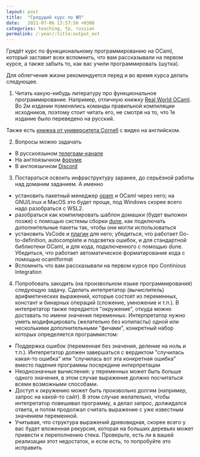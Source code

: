 ```yaml
---
layout: post
title:  "Грядущий курс по ФП"
date:   2021-07-06 13:57:56 +0300
categories: teaching, fp, russian
permalink: /:year/:title:output_ext
---
```



Грядёт курс по функциональному программированию на OCaml, который заставит всех вспомнить, что вам рассказывали на первом курсе, а также забыть то, как вас учили программировать (шутка).

Для облегчения жизни рекомендуется перед и во время курса делать следующее.

1) Читать какую-нибудь литературу про функциональное программирование. Например, отличную книжку [Real World OCaml](https://dev.realworldocaml.org/toc.html). Во 2м издании поменялись команды правильной компиляции исходников, поэтому стоит читать его, не смотря на то, что 1е издание было переведено на русский.

Также есть [книжка от университета Cornell](https://cs3110.github.io/textbook/cover.html) c видео на английском.

2) Вопросы можно задачать
  * В русскоязыном [телеграм-канале](https://t.me/reasonml_ru)
  * На англоязычном [форуме](https://discuss.ocaml.org/)
  * В англоязычном [Discord](https://discord.gg/S5d8tN4x)

3) Постараться освоить инфраструктуру заранее, до серьёзной работы над доманим заданием. А именно

  * установить пакетный менеджер [opam](https://opam.ocaml.org/doc/Install.html) и OCaml через него; на GNU/Linux и MacOS это будет проще, под Windows скорее всего надо разобраться с WSL2.
  * разобраться как компилировать шаблон домашки (будет выложен позже) с помощью системы сборки [dune](https://dune.readthedocs.io/en/stable/index.html), как подключать дополнительные пакеты так, чтобы они могли использоваться
  * установить VsCode и [плагин](https://marketplace.visualstudio.com/items?itemName=ocamllabs.ocaml-platform) для него; убедиться, что работает Go-to-definition, autocomplete и подсветка ошибок, и для стандартной библиотеки OCaml, и для кода, подключенного с помощью dune.  Убедиться, что работает автоматическое форматирование кода с помощью ocamlformat
  * Вспомнить что вам рассказывали на первом курсе про Continious Integration
 
4) Попробовать закодить (на произвольном языке программирования) следующую задачу. Сделать интепретатор (вычислитель) арифметических выражений, которые состоят из переменных,  констант и бинарных операций (сложение, умножение и т.п.). В интепретатор также передается "окружение", откуда можно доставать по имени значения переменных. Интерпретатор нужно уметь модифицировать (желательно без копипасты) одной или несколькими дополнительными "фичами", конкретный набор которых определяется программистом:

  * Поддержка ошибок (переменная без значения, деление на ноль и т.п.). Интепретатор должен завершаться с вердиктом "случилась какая-то ошибка" или "случилась вот эта конкретная ошибка" вместо падения программы посередине интерпретации
  * Неоднозначные вычисления: у переменных может быть больше одного значения, в этом случае выражение должно посчитаться всеми возможными способами.
  * Доступ к окружению может быть произвольно долгим (например, запрос на какой-то сайт). В этом случае желательно, чтобы интепретатор повешивал программу, а делал запрос, должидался ответа, и потом продолжал считать выражение с уже известным значением переменной.
  * Учитывая, что структура выражений древовидная, скорее всего у вас будет вложенная рекурсия, которая на больших деревьях может привести к переполнению стека. Проверьте, есть ли в вашей реализации этот недостаток, и если есть, то попробуйте это исправить
